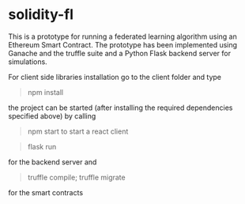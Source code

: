 # solidity-fl


This is a prototype for running a federated learning algorithm using an Ethereum Smart Contract. The prototype has been implemented using Ganache and the truffle suite and a Python Flask backend server for simulations.

For client side libraries installation go to the client folder and type

>npm install 

the project can be started (after installing the required dependencies specified above) by calling

>npm start 
to start a react client

>flask run

for the backend server and

>truffle compile; truffle migrate

for the smart contracts


